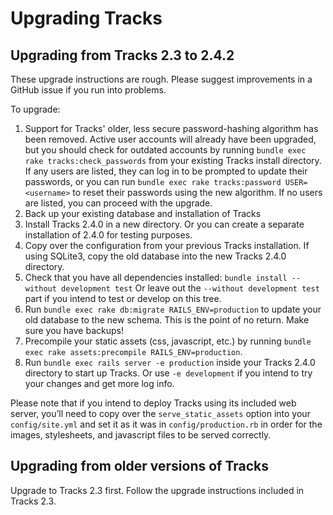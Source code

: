 # Upgrading Tracks

## Upgrading from Tracks 2.3 to 2.4.2

These upgrade instructions are rough. Please suggest improvements in a GitHub issue if you run into problems.

To upgrade:

1. Support for Tracks' older, less secure password-hashing algorithm has been removed. Active user accounts will already have been upgraded, but you should check for outdated accounts by running `bundle exec rake tracks:check_passwords` from your existing Tracks install directory. If any users are listed, they can log in to be prompted to update their passwords, or you can run `bundle exec rake tracks:password USER=<username>` to reset their passwords using the new algorithm. If no users are listed, you can proceed with the upgrade.
2. Back up your existing database and installation of Tracks
3. Install Tracks 2.4.0 in a new directory. Or you can create a separate installation of 2.4.0 for testing purposes.
4. Copy over the configuration from your previous Tracks installation. If using SQLite3, copy the old database into the new Tracks 2.4.0 directory.
5. Check that you have all dependencies installed: `bundle install --without development test` Or leave out the `--without development test` part if you intend to test or develop on this tree.
6. Run `bundle exec rake db:migrate RAILS_ENV=production` to update your old database to the new schema. This is the point of no return. Make sure you have backups!
7. Precompile your static assets (css, javascript, etc.) by running `bundle exec rake assets:precompile RAILS_ENV=production`.
8. Run `bundle exec rails server -e production` inside your Tracks 2.4.0 directory to start up Tracks. Or use `-e development` if you intend to try your changes and get more log info.

Please note that if you intend to deploy Tracks using its included web server, you’ll need to copy over the `serve_static_assets` option into your `config/site.yml` and set it as it was in `config/production.rb` in order for the images, stylesheets, and javascript files to be served correctly.

## Upgrading from older versions of Tracks

Upgrade to Tracks 2.3 first. Follow the upgrade instructions included in Tracks 2.3.
